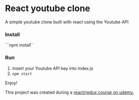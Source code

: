 # React youtube clone

A simple youtube clone built with react using the Youtube API

### Install

```npm install``

### Run

1. Insert your Youtube API key into index.js
2. ```npm start```

Enjoy!


This project was created during a [react/redux course on udemy.](https://www.udemy.com/react-redux)
